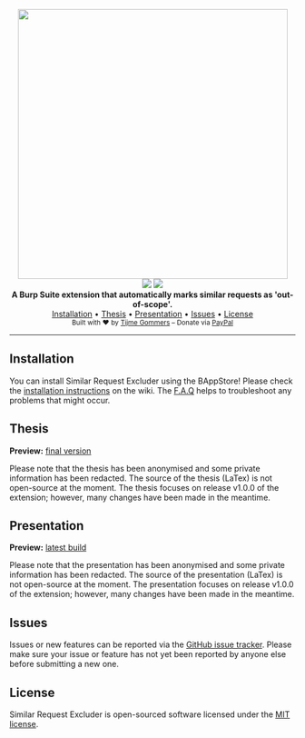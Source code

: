 <p align="center">
    <img src="https://cdn.rawgit.com/tijme/similar-request-excluder/6a4a6635/.github/similar-request-excluder-logo.svg" width="475" />
    <br/>
    <a href="https://github.com/tijme/similar-request-excluder/blob/develop/LICENSE.md"><img src="https://raw.finnwea.com/shield/?firstText=License&secondText=MIT" /></a>
    <a href="https://github.com/tijme/similar-request-excluder/releases"><img src="https://raw.finnwea.com/shield/?firstText=License&secondText=1.1.0"></a>
    <br/>
    <b>A Burp Suite extension that automatically marks similar requests as 'out-of-scope'.</b>
    <br/>
    <a href="#installation">Installation</a>
    •
    <a href="#thesis">Thesis</a>
    •
    <a href="#presentation">Presentation</a>
    •
    <a href="#issues">Issues</a>
    •
    <a href="#license">License</a>
    <br/>
    <sub>Built with ❤ by <a href="https://twitter.com/finnwea">Tijme Gommers</a> – Donate via <a href="https://www.paypal.me/tijmegommers/5">PayPal</a></sub>
    <br/>
</p>
<hr>

## Installation

You can install Similar Request Excluder using the BAppStore! Please check the [installation instructions](https://github.com/tijme/similar-request-excluder/wiki/Installation) on the wiki. The [F.A.Q](https://github.com/tijme/similar-request-excluder/wiki/F.A.Q) helps to troubleshoot any problems that might occur.

## Thesis

**Preview:** [final version](https://raw.finnwea.com/similar-request-excluder/)

Please note that the thesis has been anonymised and some private information has been redacted. The source of the thesis (LaTex) is not open-source at the moment. The thesis focuses on release v1.0.0 of the extension; however, many changes have been made in the meantime.

## Presentation

**Preview:** [latest build](https://github.com/tijme/similar-request-excluder/blob/develop/.github/presentation-graphwave-tijme-gommers.pdf)

Please note that the presentation has been anonymised and some private information has been redacted. The source of the presentation (LaTex) is not open-source at the moment. The presentation focuses on release v1.0.0 of the extension; however, many changes have been made in the meantime.

## Issues

Issues or new features can be reported via the [GitHub issue tracker](https://github.com/tijme/similar-request-excluder/issues). Please make sure your issue or feature has not yet been reported by anyone else before submitting a new one.

## License

Similar Request Excluder is open-sourced software licensed under the [MIT license](https://github.com/tijme/similar-request-excluder/blob/develop/LICENSE.md).
